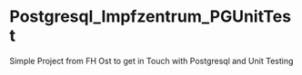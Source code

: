# Postgresql_Impfzentrum_PGUnitTest
Simple Project from FH Ost to get in Touch with Postgresql and Unit Testing
